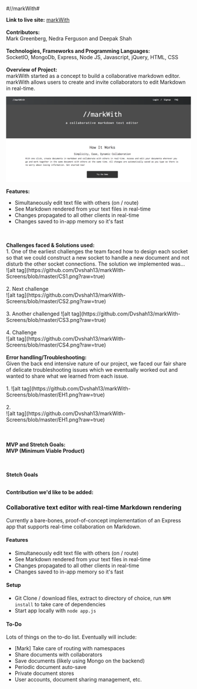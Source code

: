 #//markWith#

<b>Link to live site:</b> <a href='https://markwith-test.herokuapp.com/'>markWith</a><br><br>
<b>Contributors:</b> <br>
Mark Greenberg, Nedra Ferguson and Deepak Shah 
<br><br>
<b>Technologies, Frameworks and Programming Languages:</b><br>
SocketIO, MongoDb, Express, Node JS, Javascript, jQuery, HTML, CSS
<br><br><b>Overview of Project:</b><br>
markWith started as a concept to build a collaborative markdown editor.  markWith allows users to create and invite collaborators to edit Markdown in real-time.

![alt tag](https://github.com/Dvshah13/markWith-Screens/blob/master/Screen%20Shot%202017-02-26%20at%203.33.40%20PM.png?raw=true)


<b>Features:</b>
* Simultaneously edit text file with others (on / route)
* See Markdown rendered from your text files in real-time
* Changes propagated to all other clients in real-time  
* Changes saved to in-app memory so it's fast
<br>
<br>
<b>Challenges faced & Solutions used:</b>
<br>1. One of the earliest challenges the team faced how to design each socket so that we could construct a new socket to handle a new document and not disturb the other socket connections. The solution we implemented was...<br>
![alt tag](https://github.com/Dvshah13/markWith-Screens/blob/master/CS1.png?raw=true)
<br><br>2. Next challenge<br>
![alt tag](https://github.com/Dvshah13/markWith-Screens/blob/master/CS2.png?raw=true)
<br><br>3. Another challenged 
![alt tag](https://github.com/Dvshah13/markWith-Screens/blob/master/CS3.png?raw=true)
<br><br>4. Challenge
<br>![alt tag](https://github.com/Dvshah13/markWith-Screens/blob/master/CS4.png?raw=true)
<br><br><b>Error handling/Troubleshooting:</b></br>
Given the back end intensive nature of our project, we faced our fair share of delicate troubleshooting issues which we eventually worked out and wanted to share what we learned from each issue.
<br><br>1. 
![alt tag](https://github.com/Dvshah13/markWith-Screens/blob/master/EH1.png?raw=true)
<br><br>2. <br>
![alt tag](https://github.com/Dvshah13/markWith-Screens/blob/master/EH1.png?raw=true)
<br><br>
<br>
<br><b>MVP and Stretch Goals:</b>
<br><b>MVP (Minimum Viable Product)</b><br>

<br><br><b>Stetch Goals</b><br>

<b><br>Contribution we'd like to be added:</b><br>


### Collaborative text editor with real-time Markdown rendering ###

Currently a bare-bones, proof-of-concept implementation of an Express app that
supports real-time collaboration on Markdown.

#### Features ####
* Simultaneously edit text file with others (on / route)
* See Markdown rendered from your text files in real-time
* Changes propagated to all other clients in real-time  
* Changes saved to in-app memory so it's fast

#### Setup ####
* Git Clone / download files, extract to directory of choice, run `NPM install`
to take care of dependencies
* Start app locally with `node app.js`

#### To-Do ####
Lots of things on the to-do list. Eventually will include:
* [Mark] Take care of routing with namespaces
* Share documents with collaborators
* Save documents (likely using Mongo on the backend)
* Periodic document auto-save
* Private document stores
* User accounts, document sharing management, etc.
